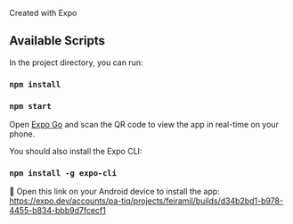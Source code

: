 Created with Expo

## Available Scripts

In the project directory, you can run:

### `npm install`
### `npm start`

Open [Expo Go](https://play.google.com/store/apps/details?id=host.exp.exponent&hl=pt_BR&gl=US&pli=1) and scan the QR code to view the app in real-time on your phone.

You should also install the Expo CLI:

### `npm install -g expo-cli`

🤖 Open this link on your Android device to install the app:
https://expo.dev/accounts/pa-tiq/projects/feiramil/builds/d34b2bd1-b978-4455-b834-bbb9d7fcecf1